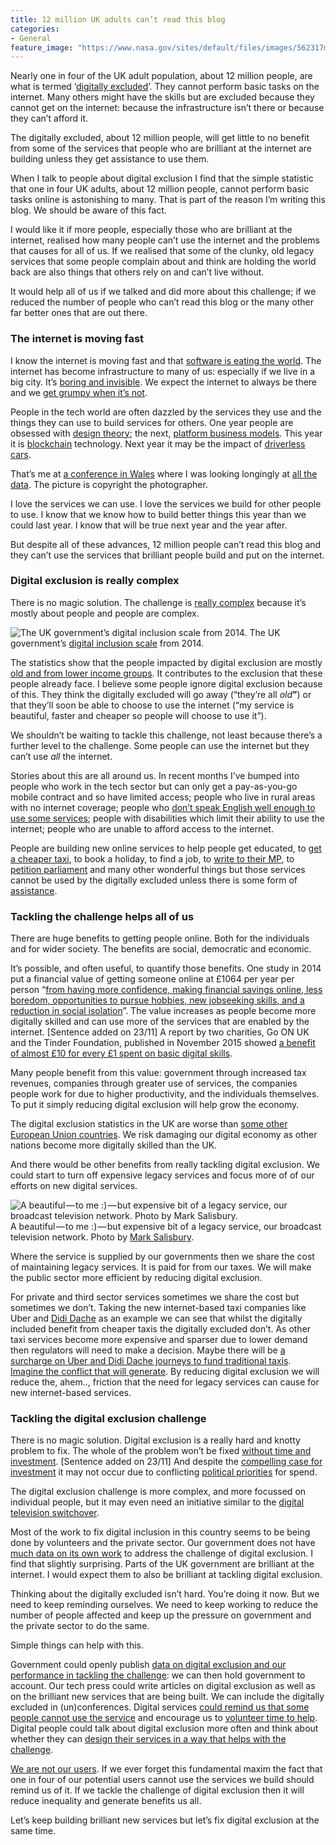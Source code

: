 ```yaml
---
title: 12 million UK adults can’t read this blog
categories:
- General
feature_image: "https://www.nasa.gov/sites/default/files/images/562317main_PIA14033_full.jpg"
---
```


Nearly one in four of the UK adult population, about 12 million people, are what is termed ‘[digitally excluded](http://www.theguardian.com/news/datablog/2015/oct/19/map-shows-parts-of-uk-most-excluded-from-digital-world)’. They cannot perform basic tasks on the internet. Many others might have the skills but are excluded because they cannot get on the internet: because the infrastructure isn’t there or because they can’t afford it.

The digitally excluded, about 12 million people, will get little to no benefit from some of the services that people who are brilliant at the internet are building unless they get assistance to use them.

<!-- more -->

When I talk to people about digital exclusion I find that the simple statistic that one in four UK adults, about 12 million people, cannot perform basic tasks online is astonishing to many. That is part of the reason I’m writing this blog. We should be aware of this fact.

I would like it if more people, especially those who are brilliant at the internet, realised how many people can’t use the internet and the problems that causes for all of us. If we realised that some of the clunky, old legacy services that some people complain about and think are holding the world back are also things that others rely on and can’t live without.

It would help all of us if we talked and did more about this challenge; if we reduced the number of people who can’t read this blog or the many other far better ones that are out there.

### The internet is moving fast

I know the internet is moving fast and that [software is eating the world](http://www.wsj.com/articles/SB10001424053111903480904576512250915629460). The internet has become infrastructure to many of us: especially if we live in a big city. It’s [boring and invisible](http://cameronneylon.net/blog/what-exactly-is-infrastructure-seeing-the-leopards-spots/). We expect the internet to always be there and we [get grumpy when it’s not](https://twitter.com/search?q=train%20wifi&src=typd).

People in the tech world are often dazzled by the services they use and the things they can use to build services for others. One year people are obsessed with [design theory](http://www.designcouncil.org.uk/resources/report/designing-digital-economy); the next, [platform business models](http://blog.gardeviance.org/2015/08/on-platforms-and-ecosystems.html). This year it is [blockchain](https://twitter.com/search?q=blockchain&src=typd) technology. Next year it may be the impact of [driverless cars](http://ben-evans.com/benedictevans/2015/7/27/ways-to-think-about-cars).

That’s me at [a conference in Wales](http://govcampcymru.org) where I was looking longingly at [all the data](http://theodi.org/data-spectrum). The picture is copyright the photographer.

I love the services we can use. I love the services we build for other people to use. I know that we know how to build better things this year than we could last year. I know that will be true next year and the year after.

But despite all of these advances, 12 million people can’t read this blog and they can’t use the services that brilliant people build and put on the internet.

### Digital exclusion is really complex

There is no magic solution. The challenge is [really complex](https://digitalinclusion.blog.gov.uk/2015/09/14/starting-with-the-user/) because it’s mostly about people and people are complex.

![The UK government’s [digital inclusion scale](https://gds.blog.gov.uk/2014/04/14/digital-inclusion-strategy-launches-today/) from 2014.](https://cdn-images-1.medium.com/max/800/1*8gvWgQKL4AKa1Cnab2yGZg.png)
The UK government’s [digital inclusion scale](https://gds.blog.gov.uk/2014/04/14/digital-inclusion-strategy-launches-today/) from 2014.

The statistics show that the people impacted by digital exclusion are mostly [old and from lower income groups](http://www.bbc.co.uk/learning/overview/assets/digital_capabilities_2014.pdf). It contributes to the exclusion that these people already face. I believe some people ignore digital exclusion because of this. They think the digitally excluded will go away (“they’re all _old_**”**) or that they’ll soon be able to choose to use the internet (“my service is beautiful, faster and cheaper so people will choose to use it”).

We shouldn’t be waiting to tackle this challenge, not least because there’s a further level to the challenge. Some people can use the internet but they can’t use _all_ the internet.

Stories about this are all around us. In recent months I’ve bumped into people who work in the tech sector but can only get a pay-as-you-go mobile contract and so have limited access; people who live in rural areas with no internet coverage; people who [don’t speak English well enough to use some services](http://www.ons.gov.uk/ons/rel/census/2011-census-analysis/language-in-england-and-wales-2011/rpt---language-in-england-and-wales--2011.html); people with disabilities which limit their ability to use the internet; people who are unable to afford access to the internet.

People are building new online services to help people get educated, to [get a cheaper taxi](https://www.uber.com/cities/london), to book a holiday, to find a job, to [write to their MP](https://www.writetothem.com), to [petition parliament](https://petition.parliament.uk) and many other wonderful things but those services cannot be used by the digitally excluded unless there is some form of [assistance](https://assisteddigital.blog.gov.uk).

### Tackling the challenge helps all of us

There are huge benefits to getting people online. Both for the individuals and for wider society. The benefits are social, democratic and economic.

It’s possible, and often useful, to quantify those benefits. One study in 2014 put a financial value of getting someone online at £1064 per year per person “[from having more confidence, making financial savings online, less boredom, opportunities to pursue hobbies, new jobseeking skills, and a reduction in social isolation](https://www.btplc.com/Betterfuture/ConnectedSociety/Creatingpossibilities/Valueofdigitalinclusion/Valuing-Digital-Inclusion.pdf)”. The value increases as people become more digitally skilled and can use more of the services that are enabled by the internet. \[Sentence added on 23/11\] A report by two charities, Go ON UK and the Tinder Foundation, published in November 2015 showed [a benefit of almost £10 for every £1 spent on basic digital skills](http://www.tinderfoundation.org/our-thinking/blog/can-we-afford-not-invest-digital-inclusion).

Many people benefit from this value: government through increased tax revenues, companies through greater use of services, the companies people work for due to higher productivity, and the individuals themselves. To put it simply reducing digital exclusion will help grow the economy.

The digital exclusion statistics in the UK are worse than [some other European Union countries](http://ec.europa.eu/eurostat/statistics-explained/index.php/Information_society_statistics_at_regional_level#People_who_never_used_the_internet). We risk damaging our digital economy as other nations become more digitally skilled than the UK.

And there would be other benefits from really tackling digital exclusion. We could start to turn off expensive legacy services and focus more of of our efforts on new digital services.

![A beautiful — to me :) — but expensive bit of a legacy service, our broadcast television network. Photo by [Mark Salisbury](https://www.flickr.com/photos/markhsal/).](https://cdn-images-1.medium.com/max/800/1*hEItD2tdWxf6aDBpNOv05A.jpeg)
A beautiful — to me :) — but expensive bit of a legacy service, our broadcast television network. Photo by [Mark Salisbury](https://www.flickr.com/photos/markhsal/).

Where the service is supplied by our governments then we share the cost of maintaining legacy services. It is paid for from our taxes. We will make the public sector more efficient by reducing digital exclusion.

For private and third sector services sometimes we share the cost but sometimes we don’t. Taking the new internet-based taxi companies like Uber and [Didi Dache](https://en.wikipedia.org/wiki/Didi_Dache) as an example we can see that whilst the digitally included benefit from cheaper taxis the digitally excluded don’t. As other taxi services become more expensive and sparser due to lower demand then regulators will need to make a decision. Maybe there will be [a surcharge on Uber and Didi Dache journeys to fund traditional taxis](http://www.9news.com.au/national/2015/11/23/03/24/uber-set-to-be-legalised-in-nsw). [Imagine the conflict that will generate](http://uk.businessinsider.com/heres-why-uber-is-a-political-machine-2015-7?r=US&IR=T). By reducing digital exclusion we will reduce the, ahem.., friction that the need for legacy services can cause for new internet-based services.

### Tackling the digital exclusion challenge

There is no magic solution. Digital exclusion is a really hard and knotty problem to fix. The whole of the problem won’t be fixed [without time and investment](http://www.tinderfoundation.org/our-thinking/news/putting-price-digitally-included-britain). \[Sentence added on 23/11\] And despite the [compelling case for investment](http://www.tinderfoundation.org/our-thinking/research-publications/economic-impact-basic-digital-skills-and-inclusion-uk) it may not occur due to conflicting [political priorities](https://en.wikipedia.org/wiki/Spending_Review) for spend.

The digital exclusion challenge is more complex, and more focussed on individual people, but it may even need an initiative similar to the [digital television switchover](https://en.wikipedia.org/wiki/Digital_UK).

Most of the work to fix digital inclusion in this country seems to be being done by volunteers and the private sector. Our government does not have [much data on its own work](https://data.gov.uk/data-request/digital-inclusion-data) to address the challenge of digital exclusion. I find that slightly surprising. Parts of the UK government are brilliant at the internet. I would expect them to also be brilliant at tackling digital exclusion.

Thinking about the digitally excluded isn’t hard. You’re doing it now. But we need to keep reminding ourselves. We need to keep working to reduce the number of people affected and keep up the pressure on government and the private sector to do the same.

Simple things can help with this.

Government could openly publish [data on digital exclusion and our performance in tackling the challenge](https://www.gov.uk/performance): we can then hold government to account. Our tech press could write articles on digital exclusion as well as on the brilliant new services that are being built. We can include the digitally excluded in (un)conferences. Digital services [could remind us that some people cannot use the service](https://petition.parliament.uk/help) and encourage us to [volunteer time to help](https://reachskills.org.uk/opp/digital-inclusion-volunteer). Digital people could talk about digital exclusion more often and think about whether they can [design their services in a way that helps with the challenge](https://medium.com/@peterkwells/let-s-get-2-5million-more-people-on-the-internet-e07fc1a6be7e#.b9c6x82v7).

[We are not our users](https://userresearch.blog.gov.uk/2015/05/28/we-need-to-talk-about-user-needs/). If we ever forget this fundamental maxim the fact that one in four of our potential users cannot use the services we build should remind us of it. If we tackle the challenge of digital exclusion then it will reduce inequality and generate benefits us all.

Let’s keep building brilliant new services but let’s fix digital exclusion at the same time.
